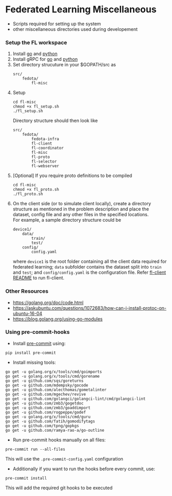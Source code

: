 # Federated Learning Miscellaneous
- Scripts required for setting up the system
- other miscellaneous directories used during developement

### Setup the FL workspace

1. Install [go](https://golang.org/doc/install) and [python](https://www.python.org/downloads/)
2. Install gRPC for [go](https://grpc.io/docs/quickstart/go/) and [python](https://grpc.io/docs/quickstart/python)
3. Set directory strucuture in your $GOPATH/src as
	```
	src/
		fedota/
			fl-misc
	```
4. Setup
	```
	cd fl-misc
	chmod +x fl_setup.sh
	./fl_setup.sh
	```
	Directory structure should then look like
	```
	src/
		fedota/
			fedota-infra
			fl-client
			fl-coordinator
			fl-misc
			fl-proto
			fl-selector
			fl-webserver
	```
5. [Optional] If you require proto definitions to be compiled
	```
	cd fl-misc
	chmod +x fl_proto.sh
	./fl_proto.sh
	```
6. On the client side (or to simulate client locally), create a directory structure as mentioned in the problem description and place the dataset, config file and any other files in the specified locations. \
	For example, a sample directory structure could be
	```
	device1/
		data/
			train/
			test/
		config/
			config.yaml
	```
	where `device1` is the root folder containing all the client data required for federated learning; `data` subfolder contains the dataset split into `train` and `test`; and `config/config.yaml` is the configuration file. Refer [fl-client README](https://github.com/fedota/fl-client/blob/master/README.md) to run fl-client.  

### Other Resources
- https://golang.org/doc/code.html
- https://askubuntu.com/questions/1072683/how-can-i-install-protoc-on-ubuntu-16-04
- https://blog.golang.org/using-go-modules


### Using pre-commit-hooks

- Install [pre-commit](https://pre-commit.com/) using:

`pip install pre-commit`

- Install missing tools:
```
go get -u golang.org/x/tools/cmd/goimports
go get -u golang.org/x/tools/cmd/gorename
go get -u github.com/sqs/goreturns
go get -u github.com/mdempsky/gocode
go get -u github.com/alecthomas/gometalinter
go get -u github.com/mgechev/revive
go get -u github.com/golangci/golangci-lint/cmd/golangci-lint
go get -u github.com/zmb3/gogetdoc
go get -u github.com/zmb3/goaddimport
go get -u github.com/rogpeppe/godef
go get -u golang.org/x/tools/cmd/guru
go get -u github.com/fatih/gomodifytags
go get -u github.com/tpng/gopkgs
go get -u github.com/ramya-rao-a/go-outline
```

- Run pre-commit hooks manually on all files:

`pre-commit run --all-files`

This will use the `.pre-commit-config.yaml` configuration

- Additionally if you want to run the hooks before every commit, use:

`pre-commit install`

This will add the required git hooks to be executed
